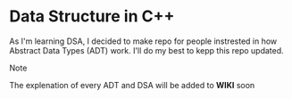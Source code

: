 # Data Structure in C++
As I'm learning DSA, I decided to make repo for people instrested in how Abstract Data Types (ADT) work. I'll do my best to kepp this repo updated.

>[!NOTE] 
>The explenation of every ADT and DSA will be added to **WIKI** soon
